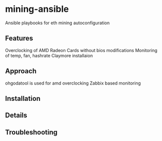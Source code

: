 # mining-ansible
Ansible playbooks for eth mining autoconfiguration
## Features
Overclocking of AMD Radeon Cards without bios modifications
Monitoring of temp, fan, hashrate 
Claymore installaion
## Approach
ohgodatool is used for amd overclocking
Zabbix based monitoring
## Installation
## Details
## Troubleshooting
